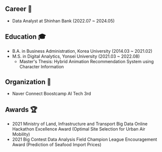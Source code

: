 ## Career 💼
- Data Analyst at Shinhan Bank (2022.07 ~ 2024.05)
## Education 🎓  
- B.A. in Business Administration, Korea University (2014.03 ~ 2021.02)
- M.S. in Digital Analytics, Yonsei University (2021.03 ~ 2022.08)
  - Master's Thesis: Hybrid Animation Recommendation System using Character Information
## Organization 🙋
- Naver Connect Boostcamp AI Tech 3rd
## Awards 🏆
- 2021 Ministry of Land, Infrastructure and Transport Big Data Online Hackathon Excellence Award (Optimal Site Selection for Urban Air Mobility)
- 2021 Big Contest Data Analysis Field Champion League Encouragement Award (Prediction of Seafood Import Prices)
